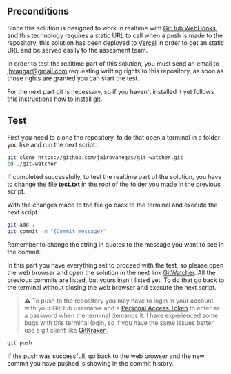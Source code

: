 ## Preconditions

Since this solution is designed to work in realtime with [GitHub WebHooks](https://docs.github.com/en/developers/webhooks-and-events/webhooks/about-webhooks), and this technology requires a static URL to call when a push is made to the repository, this solution has been deployed to [Vercel](https://vercel.com/) in order to get an static URL and be served easily to the assesment team.

In order to test the realtime part of this solution, you must send an email to [jhvangar@gmail.com](mailto:jhvangar@gmail.com) requesting writting rights to this repository, as soon as those rights are granted you can start the test.

For the next part git is necessary, so if you haven't installed it yet follows this instructions [how to install git](https://git-scm.com/book/en/v2/Getting-Started-Installing-Git).

## Test

First you need to clone the repository, to do that open a terminal in a folder you like and run the next script.

```bash
git clone https://github.com/jairovanegas/git-watcher.git
cd ./git-watcher
```

If completed successfully, to test the realtime part of the solution, you have to change the file **test.txt** in the root of the folder you made in the previous script.

With the changes made to the file go back to the terminal and execute the next script.

```bash
git add .
git commit -m "{Commit message}"
```
Remember to change the string in quotes to the message you want to see in the commit.

In this part you have everything set to proceed with the test, so please open the web browser and open the solution in the next link [GitWatcher](https://git-watcher-3uar.vercel.app/). All the previous commits are listed, but yours insn't listed yet. To do that go back to the terminal without closing the web browser and execute the next script.

>⚠️ To push to the repository you may have to login in your account with your GitHub username and a [Personal Access Token](https://docs.github.com/en/authentication/keeping-your-account-and-data-secure/creating-a-personal-access-token) to enter as a password when the terminal demands it. I have experienced some bugs with this terminal login, so if you have the same issues better use a git client like [GitKraken](https://www.gitkraken.com/).

```bash
git push
```


If the push was successfull, go back to the web browser and the new commit you have pushed is showing in the commit history.
